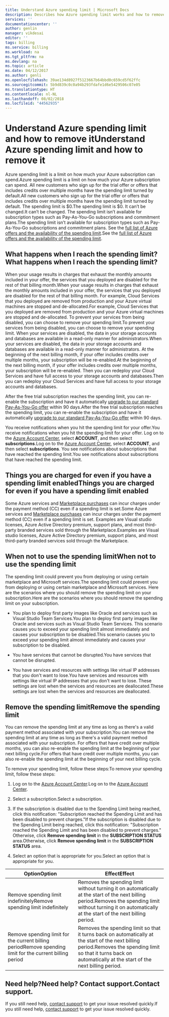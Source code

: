 ```yaml
---
title: Understand Azure spending limit | Microsoft Docs
description: Describes how Azure spending limit works and how to remove it
services: ''
documentationcenter: ''
author: genlin
manager: vikdesai
editor: ''
tags: billing
ms.service: billing
ms.workload: na
ms.tgt_pltfrm: na
ms.devlang: na
ms.topic: article
ms.date: 04/12/2017
ms.author: genli
ms.openlocfilehash: 39ae134d8927f5123667b64bbd0c659cd5f62ffc
ms.sourcegitcommit: 5b9d839c0c0a94b293fdafe1d6e5429506c07e05
ms.translationtype: HT
ms.contentlocale: nl-NL
ms.lasthandoff: 08/02/2018
ms.locfileid: "44562935"
---
```

# <a name="understand-azure-spending-limit-and-how-to-remove-it"></a><span data-ttu-id="9cd42-103">Understand Azure spending limit and how to remove it</span><span class="sxs-lookup"><span data-stu-id="9cd42-103">Understand Azure spending limit and how to remove it</span></span>

<span data-ttu-id="9cd42-104">Azure spending limit is a limit on how much your Azure subscription can spend.</span><span class="sxs-lookup"><span data-stu-id="9cd42-104">Azure spending limit is a limit on how much your Azure subscription can spend.</span></span> <span data-ttu-id="9cd42-105">All new customers who sign up for the trial offer or offers that includes credits over multiple months have the spending limit turned by default.</span><span class="sxs-lookup"><span data-stu-id="9cd42-105">All new customers who sign up for the trial offer or offers that includes credits over multiple months have the spending limit turned by default.</span></span> <span data-ttu-id="9cd42-106">The spending limit is $0.</span><span class="sxs-lookup"><span data-stu-id="9cd42-106">The spending limit is $0.</span></span> <span data-ttu-id="9cd42-107">It can’t be changed.</span><span class="sxs-lookup"><span data-stu-id="9cd42-107">It can’t be changed.</span></span> <span data-ttu-id="9cd42-108">The spending limit isn’t available for subscription types such as Pay-As-You-Go subscriptions and commitment plans.</span><span class="sxs-lookup"><span data-stu-id="9cd42-108">The spending limit isn’t available for subscription types such as Pay-As-You-Go subscriptions and commitment plans.</span></span> <span data-ttu-id="9cd42-109">See the [full list of Azure offers and the availability of the spending limit](https://azure.microsoft.com/support/legal/offer-details/).</span><span class="sxs-lookup"><span data-stu-id="9cd42-109">See the [full list of Azure offers and the availability of the spending limit](https://azure.microsoft.com/support/legal/offer-details/).</span></span>

## <a name="what-happens-when-i-reach-the-spending-limit"></a><span data-ttu-id="9cd42-110">What happens when I reach the spending limit?</span><span class="sxs-lookup"><span data-stu-id="9cd42-110">What happens when I reach the spending limit?</span></span>

<span data-ttu-id="9cd42-111">When your usage results in charges that exhaust the monthly amounts included in your offer, the services that you deployed are disabled for the rest of that billing month.</span><span class="sxs-lookup"><span data-stu-id="9cd42-111">When your usage results in charges that exhaust the monthly amounts included in your offer, the services that you deployed are disabled for the rest of that billing month.</span></span> <span data-ttu-id="9cd42-112">For example, Cloud Services that you deployed are removed from production and your Azure virtual machines are stopped and de-allocated.</span><span class="sxs-lookup"><span data-stu-id="9cd42-112">For example, Cloud Services that you deployed are removed from production and your Azure virtual machines are stopped and de-allocated.</span></span> <span data-ttu-id="9cd42-113">To prevent your services from being disabled, you can choose to remove your spending limit.</span><span class="sxs-lookup"><span data-stu-id="9cd42-113">To prevent your services from being disabled, you can choose to remove your spending limit.</span></span> <span data-ttu-id="9cd42-114">When your services are disabled, the data in your storage accounts and databases are available in a read-only manner for administrators.</span><span class="sxs-lookup"><span data-stu-id="9cd42-114">When your services are disabled, the data in your storage accounts and databases are available in a read-only manner for administrators.</span></span> <span data-ttu-id="9cd42-115">At the beginning of the next billing month, if your offer includes credits over multiple months, your subscription will be re-enabled.</span><span class="sxs-lookup"><span data-stu-id="9cd42-115">At the beginning of the next billing month, if your offer includes credits over multiple months, your subscription will be re-enabled.</span></span> <span data-ttu-id="9cd42-116">Then you can redeploy your Cloud Services and have full access to your storage accounts and databases.</span><span class="sxs-lookup"><span data-stu-id="9cd42-116">Then you can redeploy your Cloud Services and have full access to your storage accounts and databases.</span></span>

<span data-ttu-id="9cd42-117">After the free trial subscription reaches the spending limit, you can re-enable the subscription and have it automatically [upgrade to our standard Pay-As-You-Go offer](billing-upgrade-azure-subscription.md) within 90 days.</span><span class="sxs-lookup"><span data-stu-id="9cd42-117">After the free trial subscription reaches the spending limit, you can re-enable the subscription and have it automatically [upgrade to our standard Pay-As-You-Go offer](billing-upgrade-azure-subscription.md) within 90 days.</span></span>

<span data-ttu-id="9cd42-118">You receive notifications when you hit the spending limit for your offer.</span><span class="sxs-lookup"><span data-stu-id="9cd42-118">You receive notifications when you hit the spending limit for your offer.</span></span> <span data-ttu-id="9cd42-119">Log on to the [Azure Account Center](https://account.windowsazure.com), select **ACCOUNT**, and then select **subscriptions**.</span><span class="sxs-lookup"><span data-stu-id="9cd42-119">Log on to the [Azure Account Center](https://account.windowsazure.com), select **ACCOUNT**, and then select **subscriptions**.</span></span> <span data-ttu-id="9cd42-120">You see notifications about subscriptions that have reached the spending limit.</span><span class="sxs-lookup"><span data-stu-id="9cd42-120">You see notifications about subscriptions that have reached the spending limit.</span></span>

## <a name="things-you-are-charged-for-even-if-you-have-a-spending-limit-enabled"></a><span data-ttu-id="9cd42-121">Things you are charged for even if you have a spending limit enabled</span><span class="sxs-lookup"><span data-stu-id="9cd42-121">Things you are charged for even if you have a spending limit enabled</span></span>

<span data-ttu-id="9cd42-122">Some Azure services and [Marketplace purchases](https://azure.microsoft.com/marketplace/) can incur charges under the payment method (CC) even if a spending limit is set.</span><span class="sxs-lookup"><span data-stu-id="9cd42-122">Some Azure services and [Marketplace purchases](https://azure.microsoft.com/marketplace/) can incur charges under the payment method (CC) even if a spending limit is set.</span></span> <span data-ttu-id="9cd42-123">Examples are Visual studio licenses, Azure Active Directory premium, support plans, and most third-party branded services sold through the Marketplace.</span><span class="sxs-lookup"><span data-stu-id="9cd42-123">Examples are Visual studio licenses, Azure Active Directory premium, support plans, and most third-party branded services sold through the Marketplace.</span></span>


## <a name="when-not-to-use-the-spending-limit"></a><span data-ttu-id="9cd42-124">When not to use the spending limit</span><span class="sxs-lookup"><span data-stu-id="9cd42-124">When not to use the spending limit</span></span>

<span data-ttu-id="9cd42-125">The spending limit could prevent you from deploying or using certain marketplace and Microsoft services.</span><span class="sxs-lookup"><span data-stu-id="9cd42-125">The spending limit could prevent you from deploying or using certain marketplace and Microsoft services.</span></span> <span data-ttu-id="9cd42-126">Here are the scenarios where you should remove the spending limit on your subscription.</span><span class="sxs-lookup"><span data-stu-id="9cd42-126">Here are the scenarios where you should remove the spending limit on your subscription.</span></span>

- <span data-ttu-id="9cd42-127">You plan to deploy first party images like Oracle and services such as Visual Studio Team Services.</span><span class="sxs-lookup"><span data-stu-id="9cd42-127">You plan to deploy first party images like Oracle and services such as Visual Studio Team Services.</span></span> <span data-ttu-id="9cd42-128">This scenario causes you to exceed your spending limit almost immediately and causes your subscription to be disabled.</span><span class="sxs-lookup"><span data-stu-id="9cd42-128">This scenario causes you to exceed your spending limit almost immediately and causes your subscription to be disabled.</span></span>

- <span data-ttu-id="9cd42-129">You have services that cannot be disrupted.</span><span class="sxs-lookup"><span data-stu-id="9cd42-129">You have services that cannot be disrupted.</span></span>

- <span data-ttu-id="9cd42-130">You have services and resources with settings like virtual IP addresses that you don't want to lose.</span><span class="sxs-lookup"><span data-stu-id="9cd42-130">You have services and resources with settings like virtual IP addresses that you don't want to lose.</span></span> <span data-ttu-id="9cd42-131">These settings are lost when the services and resources are deallocated.</span><span class="sxs-lookup"><span data-stu-id="9cd42-131">These settings are lost when the services and resources are deallocated.</span></span>


## <a name="remove-the-spending-limit"></a><span data-ttu-id="9cd42-132">Remove the spending limit</span><span class="sxs-lookup"><span data-stu-id="9cd42-132">Remove the spending limit</span></span>

<span data-ttu-id="9cd42-133">You can remove the spending limit at any time as long as there's a valid payment method associated with your subscription.</span><span class="sxs-lookup"><span data-stu-id="9cd42-133">You can remove the spending limit at any time as long as there's a valid payment method associated with your subscription.</span></span> <span data-ttu-id="9cd42-134">For offers that have credit over multiple months, you can also re-enable the spending limit at the beginning of your next billing cycle.</span><span class="sxs-lookup"><span data-stu-id="9cd42-134">For offers that have credit over multiple months, you can also re-enable the spending limit at the beginning of your next billing cycle.</span></span>

<span data-ttu-id="9cd42-135">To remove your spending limit, follow these steps:</span><span class="sxs-lookup"><span data-stu-id="9cd42-135">To remove your spending limit, follow these steps:</span></span>

1. <span data-ttu-id="9cd42-136">Log on to the [Azure Account Center](https://account.windowsazure.com).</span><span class="sxs-lookup"><span data-stu-id="9cd42-136">Log on to the [Azure Account Center](https://account.windowsazure.com).</span></span>

2. <span data-ttu-id="9cd42-137">Select a subscription.</span><span class="sxs-lookup"><span data-stu-id="9cd42-137">Select a subscription.</span></span>

3. <span data-ttu-id="9cd42-138">If the subscription is disabled due to the Spending Limit being reached, click this notification: "Subscription reached the Spending Limit and has been disabled to prevent charges."</span><span class="sxs-lookup"><span data-stu-id="9cd42-138">If the subscription is disabled due to the Spending Limit being reached, click this notification: "Subscription reached the Spending Limit and has been disabled to prevent charges."</span></span> <span data-ttu-id="9cd42-139">Otherwise, click **Remove spending limit** in the **SUBSCRIPTION STATUS** area.</span><span class="sxs-lookup"><span data-stu-id="9cd42-139">Otherwise, click **Remove spending limit** in the **SUBSCRIPTION STATUS** area.</span></span>

4. <span data-ttu-id="9cd42-140">Select an option that is appropriate for you.</span><span class="sxs-lookup"><span data-stu-id="9cd42-140">Select an option that is appropriate for you.</span></span>

|<span data-ttu-id="9cd42-141">Option</span><span class="sxs-lookup"><span data-stu-id="9cd42-141">Option</span></span>|<span data-ttu-id="9cd42-142">Effect</span><span class="sxs-lookup"><span data-stu-id="9cd42-142">Effect</span></span>|
|-------|-----|
|<span data-ttu-id="9cd42-143">Remove spending limit indefinitely</span><span class="sxs-lookup"><span data-stu-id="9cd42-143">Remove spending limit indefinitely</span></span>|<span data-ttu-id="9cd42-144">Removes the spending limit without turning it on automatically at the start of the next billing period.</span><span class="sxs-lookup"><span data-stu-id="9cd42-144">Removes the spending limit without turning it on automatically at the start of the next billing period.</span></span>|
|<span data-ttu-id="9cd42-145">Remove spending limit for the current billing period</span><span class="sxs-lookup"><span data-stu-id="9cd42-145">Remove spending limit for the current billing period</span></span>|<span data-ttu-id="9cd42-146">Removes the spending limit so that it turns back on automatically at the start of the next billing period.</span><span class="sxs-lookup"><span data-stu-id="9cd42-146">Removes the spending limit so that it turns back on automatically at the start of the next billing period.</span></span>|

## <a name="need-help-contact-support"></a><span data-ttu-id="9cd42-147">Need help?</span><span class="sxs-lookup"><span data-stu-id="9cd42-147">Need help?</span></span> <span data-ttu-id="9cd42-148">Contact support.</span><span class="sxs-lookup"><span data-stu-id="9cd42-148">Contact support.</span></span>
<span data-ttu-id="9cd42-149">If you still need help, [contact support](https://portal.azure.com/?#blade/Microsoft_Azure_Support/HelpAndSupportBlade) to get your issue resolved quickly.</span><span class="sxs-lookup"><span data-stu-id="9cd42-149">If you still need help, [contact support](https://portal.azure.com/?#blade/Microsoft_Azure_Support/HelpAndSupportBlade) to get your issue resolved quickly.</span></span>